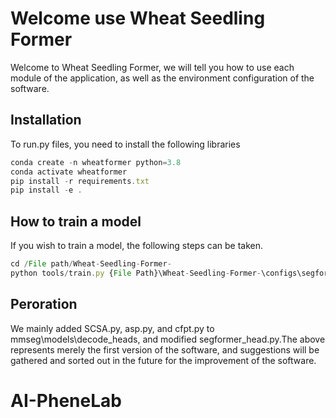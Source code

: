 # Welcome use Wheat Seedling Former

Welcome to Wheat Seedling Former, we will tell you how to use each module of the application, as well as the environment configuration of the software.

## Installation
To run.py files, you need to install the following libraries
```javascript
conda create -n wheatformer python=3.8
conda activate wheatformer
pip install -r requirements.txt
pip install -e .
```
## How to train a model
If you wish to train a model, the following steps can be taken.
```javascript
cd /File path/Wheat-Seedling-Former-
python tools/train.py {File Path}\Wheat-Seedling-Former-\configs\segformer\segformer_mit-b0_8xb1-160k_cityscapes-1024x1024.py
```

## Peroration
We mainly added SCSA.py, asp.py, and cfpt.py to mmseg\models\decode_heads, and modified segformer_head.py.The above represents merely the first version of the software, and suggestions will be gathered and sorted out in the future for the improvement of the software.


# AI-PheneLab
